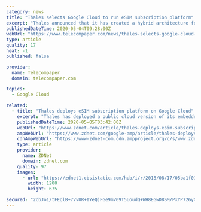 ```yaml
---
category: news
title: "Thales selects Google Cloud to run eSIM subscription platform"
excerpt: "Thales announced that it has created a hybrid architecture for its SM-DP (Subscription Manager Data Preparation) system, which in its first deployment will rely on Google Cloud to deliver a highly scalable eSIM activation service for telecom operators."
publishedDateTime: 2020-05-04T09:28:00Z
webUrl: "https://www.telecompaper.com/news/thales-selects-google-cloud-to-run-esim-subscription-platform--1337083"
type: article
quality: 17
heat: -1
published: false

provider:
  name: Telecompaper
  domain: telecompaper.com

topics:
  - Google Cloud

related:
  - title: "Thales deploys eSIM subscription platform on Google Cloud"
    excerpt: "Thales has deployed a public cloud version of its embedded SIM (eSIM) remote subscription platform on Google Cloud to help telcos manage the increase of mobile subscription for eSIM-capable devices. As part of the initial deployment,"
    publishedDateTime: 2020-05-05T03:42:00Z
    webUrl: "https://www.zdnet.com/article/thales-deploys-esim-subscription-platform-on-google-cloud/"
    ampWebUrl: "https://www.zdnet.com/google-amp/article/thales-deploys-esim-subscription-platform-on-google-cloud/"
    cdnAmpWebUrl: "https://www-zdnet-com.cdn.ampproject.org/c/s/www.zdnet.com/google-amp/article/thales-deploys-esim-subscription-platform-on-google-cloud/"
    type: article
    provider:
      name: ZDNet
      domain: zdnet.com
    quality: 97
    images:
      - url: "https://zdnet1.cbsistatic.com/hub/i/r/2018/08/17/05ba1f01-22aa-44be-a582-06a5022459af/thumbnail/1200x675/45e5ce6d76f2cbc6b2e99da78353fffd/fire.jpg"
        width: 1200
        height: 675

secured: "2cbJo1/tFEglB+7VvUR+IYeQjFGe9mV09T5UoudQ+WH8EGwD8SM/PxYP726yG+vnlf3oRDZBFIe59sJHDi655KIbHLPygTI2XKjYEctgNt+7mbGPALyFeJ9c4H0qNdYnCSvFfMV8cHLnZPHcb/DDUsIGQJotzcShofFpLEguC2Oi9KxA+NBIWXCf3UD2bwew+/63LDGWGleKlAK89wAdu7MSoQ+KZabrTnuvjEihjJJKeaQkmxZ4BN4dJDiZCu6netzWZr0x7lzSxre0Cz5A3JrOOCkkZOao+TJhxIPwUF3OqHrEY0EzephLjV2d+G5L;7cekGaoSY/3CyHi4kbTyqA=="
---
```



